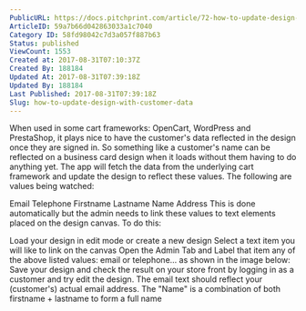 ```yaml
---
PublicURL: https://docs.pitchprint.com/article/72-how-to-update-design-with-customer-data
ArticleID: 59a7b66d042863033a1c7040
Category ID: 58fd98042c7d3a057f887b63
Status: published
ViewCount: 1553
Created at: 2017-08-31T07:10:37Z
Created By: 188184
Updated At: 2017-08-31T07:39:18Z
Updated By: 188184
Last Published: 2017-08-31T07:39:18Z
Slug: how-to-update-design-with-customer-data
---
```


When used in some cart frameworks: OpenCart, WordPress and PrestaShop, it plays nice to have the customer's data reflected in the design once they are signed in.
So something like a customer's name can be reflected on a business card design when it loads without them having to do anything yet. The app will fetch the data from the underlying cart framework and update the design to reflect these values. The following are values being watched:

Email
Telephone
Firstname
Lastname
Name
Address
This is done automatically but the admin needs to link these values to text elements placed on the design canvas. To do this:

Load your design in edit mode or create a new design
Select a text item you will like to link on the canvas
Open the Admin Tab and Label that item any of the above listed values: email or telephone... as shown in the image below:
Save your design and check the result on your store front by logging in as a customer and try edit the design. The email text should reflect your (customer's) actual email address.
The "Name" is a combination of both firstname + lastname to form a full name
